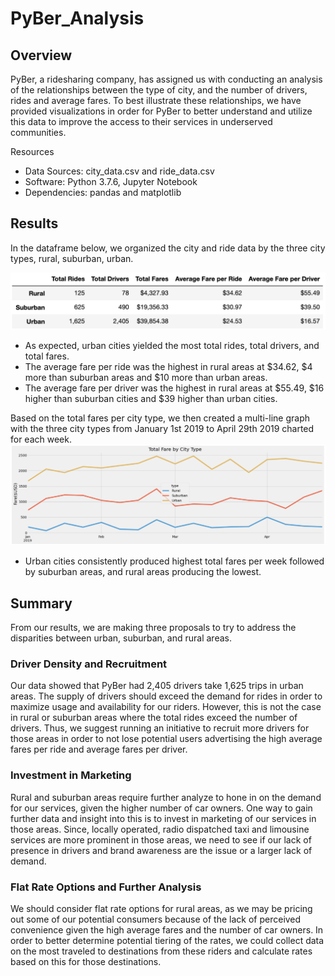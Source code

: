 # PyBer_Analysis

## Overview
PyBer, a ridesharing company, has assigned us with conducting an analysis of the relationships between the type of city, and the number of drivers, rides and average fares. To best illustrate these relationships, we have provided visualizations in order for PyBer to better understand and utilize this data to improve the access to their services in underserved communities. 

Resources
- Data Sources: city_data.csv and ride_data.csv
- Software: Python 3.7.6, Jupyter Notebook
- Dependencies: pandas and matplotlib

## Results
In the dataframe below, we organized the city and ride data by the three city types, rural, suburban, urban. 

![PyBer_Summary_DF.png](Pictures/PyBer_Summary_DF.png)
    
   - As expected, urban cities yielded the most total rides, total drivers, and total fares.
   - The average fare per ride was the highest in rural areas at $34.62, $4 more than suburban areas and $10 more than urban areas.
   - The average fare per driver was the highest in rural areas at $55.49, $16 higher than suburban cities and $39 higher than urban cities. 

Based on the total fares per city type, we then created a multi-line graph with the three city types from January 1st 2019 to April 29th 2019 charted for each week.
![Fare_By_City_Type.png](Pictures/Fare_By_City_Type.png)
   
   - Urban cities consistently produced highest total fares per week followed by suburban areas, and rural areas producing the lowest.

## Summary
From our results, we are making three proposals to try to address the disparities between urban, suburban, and rural areas.

### Driver Density and Recruitment
   Our data showed that PyBer had 2,405 drivers take 1,625 trips in urban areas. The supply of drivers should exceed the demand for rides in order to maximize usage and availability for our riders. However, this is not the case in rural or suburban areas where the total rides exceed the number of drivers. Thus, we suggest running an initiative to recruit more drivers for those areas in order to not lose potential users advertising the high average fares per ride and average fares per driver.
        
### Investment in Marketing
   Rural and suburban areas require further analyze to hone in on the demand for our services, given the higher number of car owners. One way to gain further data and insight into this is to invest in marketing of our services in those areas. Since, locally operated, radio dispatched taxi and limousine services are more prominent in those areas, we need to see if our lack of presence in drivers and brand awareness are the issue or a larger lack of demand.

### Flat Rate Options and Further Analysis
   We should consider flat rate options for rural areas, as we may be pricing out some of our potential consumers because of the lack of perceived convenience given the high average fares and the number of car owners. In order to better determine potential tiering of the rates, we could collect data on the most traveled to destinations from these riders and calculate rates based on this for those destinations.
